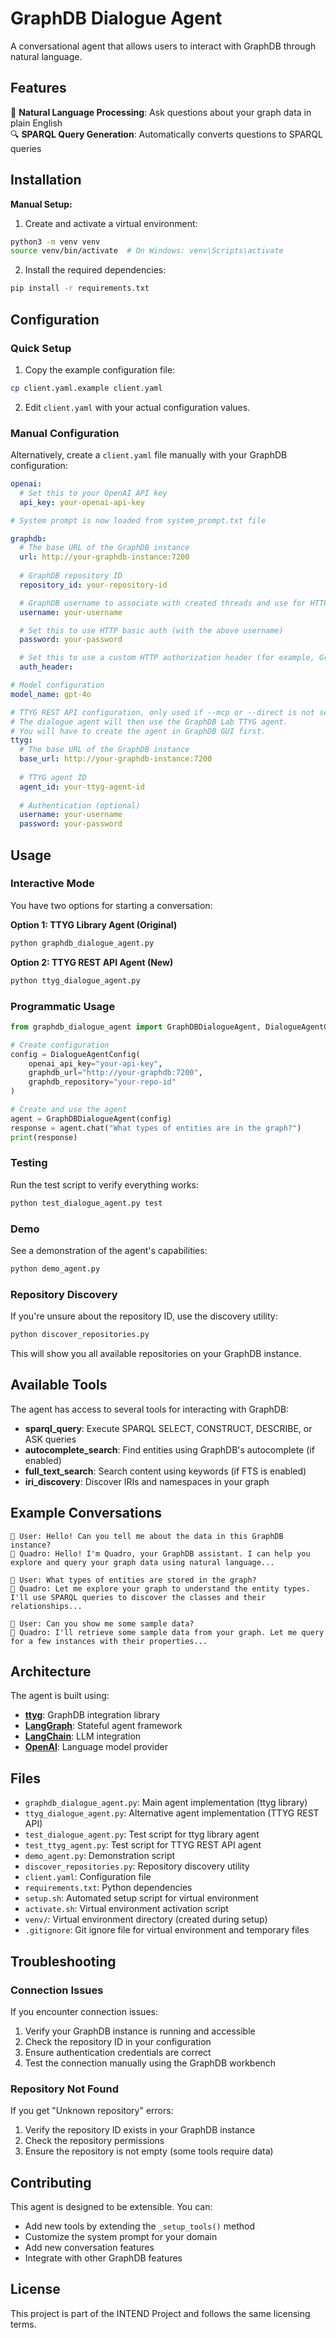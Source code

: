 # GraphDB Dialogue Agent

A conversational agent that allows users to interact with GraphDB through natural language.

## Features

🤖 **Natural Language Processing**: Ask questions about your graph data in plain English  
🔍 **SPARQL Query Generation**: Automatically converts questions to SPARQL queries  

## Installation

**Manual Setup:**
1. Create and activate a virtual environment:
```bash
python3 -m venv venv
source venv/bin/activate  # On Windows: venv\Scripts\activate
```

2. Install the required dependencies:
```bash
pip install -r requirements.txt
```

## Configuration

### Quick Setup

1. Copy the example configuration file:
```bash
cp client.yaml.example client.yaml
```

2. Edit `client.yaml` with your actual configuration values.


### Manual Configuration

Alternatively, create a `client.yaml` file manually with your GraphDB configuration:

```yaml
openai:
  # Set this to your OpenAI API key
  api_key: your-openai-api-key

# System prompt is now loaded from system_prompt.txt file

graphdb:
  # The base URL of the GraphDB instance
  url: http://your-graphdb-instance:7200
  
  # GraphDB repository ID
  repository_id: your-repository-id

  # GraphDB username to associate with created threads and use for HTTP basic auth
  username: your-username

  # Set this to use HTTP basic auth (with the above username)
  password: your-password

  # Set this to use a custom HTTP authorization header (for example, GraphDB or OpenID token)
  auth_header:

# Model configuration
model_name: gpt-4o

# TTYG REST API configuration, only used if --mcp or --direct is not set. 
# The dialogue agent will then use the GraphDB Lab TTYG agent. 
# You will have to create the agent in GraphDB GUI first.
ttyg:
  # The base URL of the GraphDB instance
  base_url: http://your-graphdb-instance:7200
  
  # TTYG agent ID
  agent_id: your-ttyg-agent-id
  
  # Authentication (optional)
  username: your-username
  password: your-password
```

## Usage

### Interactive Mode

You have two options for starting a conversation:

**Option 1: TTYG Library Agent (Original)**
```bash
python graphdb_dialogue_agent.py
```

**Option 2: TTYG REST API Agent (New)**
```bash
python ttyg_dialogue_agent.py
```

### Programmatic Usage

```python
from graphdb_dialogue_agent import GraphDBDialogueAgent, DialogueAgentConfig

# Create configuration
config = DialogueAgentConfig(
    openai_api_key="your-api-key",
    graphdb_url="http://your-graphdb:7200",
    graphdb_repository="your-repo-id"
)

# Create and use the agent
agent = GraphDBDialogueAgent(config)
response = agent.chat("What types of entities are in the graph?")
print(response)
```

### Testing

Run the test script to verify everything works:

```bash
python test_dialogue_agent.py test
```

### Demo

See a demonstration of the agent's capabilities:

```bash
python demo_agent.py
```

### Repository Discovery

If you're unsure about the repository ID, use the discovery utility:

```bash
python discover_repositories.py
```

This will show you all available repositories on your GraphDB instance.

## Available Tools

The agent has access to several tools for interacting with GraphDB:

- **sparql_query**: Execute SPARQL SELECT, CONSTRUCT, DESCRIBE, or ASK queries
- **autocomplete_search**: Find entities using GraphDB's autocomplete (if enabled)
- **full_text_search**: Search content using keywords (if FTS is enabled)
- **iri_discovery**: Discover IRIs and namespaces in your graph

## Example Conversations

```
👤 User: Hello! Can you tell me about the data in this GraphDB instance?
🤖 Quadro: Hello! I'm Quadro, your GraphDB assistant. I can help you explore and query your graph data using natural language...

👤 User: What types of entities are stored in the graph?
🤖 Quadro: Let me explore your graph to understand the entity types. I'll use SPARQL queries to discover the classes and their relationships...

👤 User: Can you show me some sample data?
🤖 Quadro: I'll retrieve some sample data from your graph. Let me query for a few instances with their properties...
```

## Architecture

The agent is built using:

- **[ttyg](https://pypi.org/project/ttyg/)**: GraphDB integration library
- **[LangGraph](https://github.com/langchain-ai/langgraph)**: Stateful agent framework
- **[LangChain](https://github.com/langchain-ai/langchain)**: LLM integration
- **[OpenAI](https://openai.com/)**: Language model provider

## Files

- `graphdb_dialogue_agent.py`: Main agent implementation (ttyg library)
- `ttyg_dialogue_agent.py`: Alternative agent implementation (TTYG REST API)
- `test_dialogue_agent.py`: Test script for ttyg library agent
- `test_ttyg_agent.py`: Test script for TTYG REST API agent
- `demo_agent.py`: Demonstration script
- `discover_repositories.py`: Repository discovery utility
- `client.yaml`: Configuration file
- `requirements.txt`: Python dependencies
- `setup.sh`: Automated setup script for virtual environment
- `activate.sh`: Virtual environment activation script
- `venv/`: Virtual environment directory (created during setup)
- `.gitignore`: Git ignore file for virtual environment and temporary files

## Troubleshooting

### Connection Issues

If you encounter connection issues:

1. Verify your GraphDB instance is running and accessible
2. Check the repository ID in your configuration
3. Ensure authentication credentials are correct
4. Test the connection manually using the GraphDB workbench

### Repository Not Found

If you get "Unknown repository" errors:

1. Verify the repository ID exists in your GraphDB instance
2. Check the repository permissions
3. Ensure the repository is not empty (some tools require data)

## Contributing

This agent is designed to be extensible. You can:

- Add new tools by extending the `_setup_tools()` method
- Customize the system prompt for your domain
- Add new conversation features
- Integrate with other GraphDB features

## License

This project is part of the INTEND Project and follows the same licensing terms.

